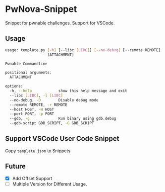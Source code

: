 # PwNova-Snippet
Snippet for pwnable challenges. Support for VSCode.

## Usage
```sh
usage: template.py [-h] [--libc [LIBC]] [--no-debug] [--remote REMOTE] [--host HOST] [--port PORT] [--gdb] [--gdb-script GDB_SCRIPT]
                   [ATTACHMENT]

Pwnable Commandline

positional arguments:
  ATTACHMENT

options:
  -h, --help            show this help message and exit
  --libc [LIBC], -l [LIBC]
  --no-debug, -D        Disable debug mode
  --remote REMOTE, -r REMOTE
  --host HOST, -H HOST
  --port PORT, -p PORT
  --gdb, -g             Run binary using gdb.debug
  --gdb-script GDB_SCRIPT, -G GDB_SCRIPT
```

## Support VSCode User Code Snippet
Copy `template.json` to Snippets


## Future
- [X] Add Offset Support
- [ ] Multiple Version for Different Usage.